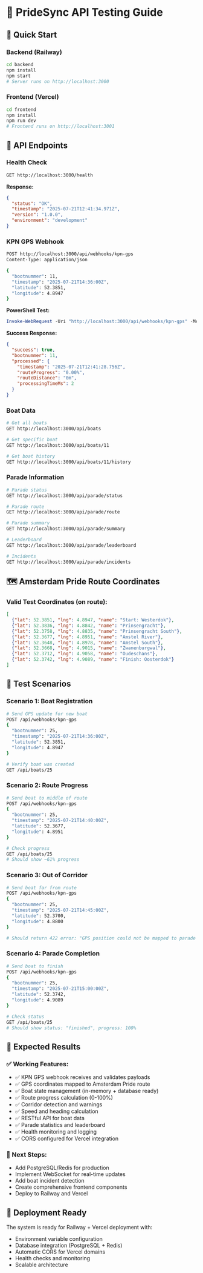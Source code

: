 # 🧪 PrideSync API Testing Guide

## 🚀 **Quick Start**

### **Backend (Railway)**
```bash
cd backend
npm install
npm start
# Server runs on http://localhost:3000
```

### **Frontend (Vercel)**
```bash
cd frontend
npm install
npm run dev
# Frontend runs on http://localhost:3001
```

## 📡 **API Endpoints**

### **Health Check**
```bash
GET http://localhost:3000/health
```
**Response:**
```json
{
  "status": "OK",
  "timestamp": "2025-07-21T12:41:34.971Z",
  "version": "1.0.0",
  "environment": "development"
}
```

### **KPN GPS Webhook**
```bash
POST http://localhost:3000/api/webhooks/kpn-gps
Content-Type: application/json

{
  "bootnummer": 11,
  "timestamp": "2025-07-21T14:36:00Z",
  "latitude": 52.3851,
  "longitude": 4.8947
}
```

**PowerShell Test:**
```powershell
Invoke-WebRequest -Uri "http://localhost:3000/api/webhooks/kpn-gps" -Method POST -Headers @{"Content-Type"="application/json"} -Body '{"bootnummer": 11, "timestamp": "2025-07-21T14:36:00Z", "latitude": 52.3851, "longitude": 4.8947}'
```

**Success Response:**
```json
{
  "success": true,
  "bootnummer": 11,
  "processed": {
    "timestamp": "2025-07-21T12:41:28.756Z",
    "routeProgress": "0.00%",
    "routeDistance": "0m",
    "processingTimeMs": 2
  }
}
```

### **Boat Data**
```bash
# Get all boats
GET http://localhost:3000/api/boats

# Get specific boat
GET http://localhost:3000/api/boats/11

# Get boat history
GET http://localhost:3000/api/boats/11/history
```

### **Parade Information**
```bash
# Parade status
GET http://localhost:3000/api/parade/status

# Parade route
GET http://localhost:3000/api/parade/route

# Parade summary
GET http://localhost:3000/api/parade/summary

# Leaderboard
GET http://localhost:3000/api/parade/leaderboard

# Incidents
GET http://localhost:3000/api/parade/incidents
```

## 🗺️ **Amsterdam Pride Route Coordinates**

### **Valid Test Coordinates (on route):**
```json
[
  {"lat": 52.3851, "lng": 4.8947, "name": "Start: Westerdok"},
  {"lat": 52.3836, "lng": 4.8842, "name": "Prinsengracht"},
  {"lat": 52.3758, "lng": 4.8835, "name": "Prinsengracht South"},
  {"lat": 52.3677, "lng": 4.8951, "name": "Amstel River"},
  {"lat": 52.3648, "lng": 4.8978, "name": "Amstel South"},
  {"lat": 52.3668, "lng": 4.9015, "name": "Zwanenburgwal"},
  {"lat": 52.3712, "lng": 4.9058, "name": "Oudeschans"},
  {"lat": 52.3742, "lng": 4.9089, "name": "Finish: Oosterdok"}
]
```

## 🧪 **Test Scenarios**

### **Scenario 1: Boat Registration**
```bash
# Send GPS update for new boat
POST /api/webhooks/kpn-gps
{
  "bootnummer": 25,
  "timestamp": "2025-07-21T14:36:00Z",
  "latitude": 52.3851,
  "longitude": 4.8947
}

# Verify boat was created
GET /api/boats/25
```

### **Scenario 2: Route Progress**
```bash
# Send boat to middle of route
POST /api/webhooks/kpn-gps
{
  "bootnummer": 25,
  "timestamp": "2025-07-21T14:40:00Z",
  "latitude": 52.3677,
  "longitude": 4.8951
}

# Check progress
GET /api/boats/25
# Should show ~61% progress
```

### **Scenario 3: Out of Corridor**
```bash
# Send boat far from route
POST /api/webhooks/kpn-gps
{
  "bootnummer": 25,
  "timestamp": "2025-07-21T14:45:00Z",
  "latitude": 52.3700,
  "longitude": 4.8800
}

# Should return 422 error: "GPS position could not be mapped to parade route"
```

### **Scenario 4: Parade Completion**
```bash
# Send boat to finish
POST /api/webhooks/kpn-gps
{
  "bootnummer": 25,
  "timestamp": "2025-07-21T15:00:00Z",
  "latitude": 52.3742,
  "longitude": 4.9089
}

# Check status
GET /api/boats/25
# Should show status: "finished", progress: 100%
```

## 🎯 **Expected Results**

### **✅ Working Features:**
- ✅ KPN GPS webhook receives and validates payloads
- ✅ GPS coordinates mapped to Amsterdam Pride route
- ✅ Boat state management (in-memory + database ready)
- ✅ Route progress calculation (0-100%)
- ✅ Corridor detection and warnings
- ✅ Speed and heading calculation
- ✅ RESTful API for boat data
- ✅ Parade statistics and leaderboard
- ✅ Health monitoring and logging
- ✅ CORS configured for Vercel integration

### **🔄 Next Steps:**
- Add PostgreSQL/Redis for production
- Implement WebSocket for real-time updates
- Add boat incident detection
- Create comprehensive frontend components
- Deploy to Railway and Vercel

## 🚀 **Deployment Ready**

The system is ready for Railway + Vercel deployment with:
- Environment variable configuration
- Database integration (PostgreSQL + Redis)
- Automatic CORS for Vercel domains
- Health checks and monitoring
- Scalable architecture
